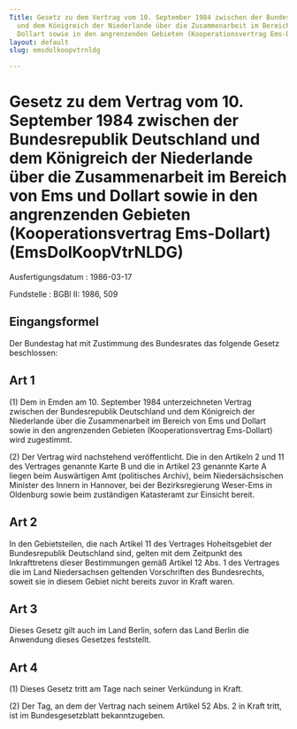 ```yaml
---
Title: Gesetz zu dem Vertrag vom 10. September 1984 zwischen der Bundesrepublik Deutschland
  und dem Königreich der Niederlande über die Zusammenarbeit im Bereich von Ems und
  Dollart sowie in den angrenzenden Gebieten (Kooperationsvertrag Ems-Dollart)
layout: default
slug: emsdolkoopvtrnldg

---
```


# Gesetz zu dem Vertrag vom 10. September 1984 zwischen der Bundesrepublik Deutschland und dem Königreich der Niederlande über die Zusammenarbeit im Bereich von Ems und Dollart sowie in den angrenzenden Gebieten (Kooperationsvertrag Ems-Dollart) (EmsDolKoopVtrNLDG)

Ausfertigungsdatum
:   1986-03-17

Fundstelle
:   BGBl II: 1986, 509



## Eingangsformel

Der Bundestag hat mit Zustimmung des Bundesrates das folgende Gesetz
beschlossen:


## Art 1

(1) Dem in Emden am 10. September 1984 unterzeichneten Vertrag
zwischen der Bundesrepublik Deutschland und dem Königreich der
Niederlande über die Zusammenarbeit im Bereich von Ems und Dollart
sowie in den angrenzenden Gebieten (Kooperationsvertrag Ems-Dollart)
wird zugestimmt.

(2) Der Vertrag wird nachstehend veröffentlicht. Die in den Artikeln 2
und 11 des Vertrages genannte Karte B und die in Artikel 23 genannte
Karte A liegen beim Auswärtigen Amt (politisches Archiv), beim
Niedersächsischen Minister des Innern in Hannover, bei der
Bezirksregierung Weser-Ems in Oldenburg sowie beim zuständigen
Katasteramt zur Einsicht bereit.


## Art 2

In den Gebietsteilen, die nach Artikel 11 des Vertrages Hoheitsgebiet
der Bundesrepublik Deutschland sind, gelten mit dem Zeitpunkt des
Inkrafttretens dieser Bestimmungen gemäß Artikel 12 Abs. 1 des
Vertrages die im Land Niedersachsen geltenden Vorschriften des
Bundesrechts, soweit sie in diesem Gebiet nicht bereits zuvor in Kraft
waren.


## Art 3

Dieses Gesetz gilt auch im Land Berlin, sofern das Land Berlin die
Anwendung dieses Gesetzes feststellt.


## Art 4

(1) Dieses Gesetz tritt am Tage nach seiner Verkündung in Kraft.

(2) Der Tag, an dem der Vertrag nach seinem Artikel 52 Abs. 2 in Kraft
tritt, ist im Bundesgesetzblatt bekanntzugeben.

